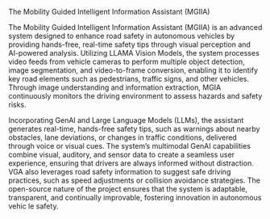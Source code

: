 The Mobility Guided Intelligent Information Assistant (MGIIA)

The Mobility Guided Intelligent Information Assistant (MGIIA) is an advanced system designed to enhance road safety in autonomous vehicles by providing hands-free, real-time safety tips through visual perception and AI-powered analysis. Utilizing LLAMA Vision Models, the system processes video feeds from vehicle cameras to perform multiple object detection, image segmentation, and video-to-frame conversion, enabling it to identify key road elements such as pedestrians, traffic signs, and other vehicles. Through image understanding and information extraction, MGIA continuously monitors the driving environment to assess hazards and safety risks.

Incorporating GenAI and Large Language Models (LLMs), the assistant generates real-time, hands-free safety tips, such as warnings about nearby obstacles, lane deviations, or changes in traffic conditions, delivered through voice or visual cues. The system’s multimodal GenAI capabilities combine visual, auditory, and sensor data to create a seamless user experience, ensuring that drivers are always informed without distraction. VGA also leverages road safety information to suggest safe driving practices, such as speed adjustments or collision avoidance strategies. The open-source nature of the project ensures that the system is adaptable, transparent, and continually improvable, fostering innovation in autonomous vehic
le safety.
